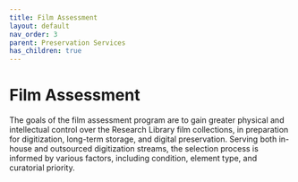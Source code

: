 ```yaml
---
title: Film Assessment
layout: default
nav_order: 3
parent: Preservation Services
has_children: true
---
```

# Film Assessment

The goals of the film assessment program are to gain greater physical and intellectual control over the Research Library film collections, in preparation for digitization, long-term storage, and digital preservation. Serving both in-house and outsourced digitization streams, the selection process is informed by various factors, including condition, element type, and curatorial priority.
